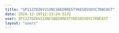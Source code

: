 ```yaml
---
title: "SP11Z7DZ6V21XNCSBED9RE5TYKE50SVDYC7KWCAST"
date: 2024-12-10T12:13:24.517Z
user: SP11Z7DZ6V21XNCSBED9RE5TYKE50SVDYC7KWCAST
layout: "users"
---
```

    
